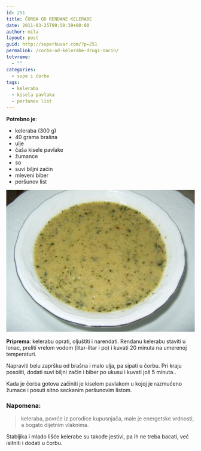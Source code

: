 ```yaml
---
id: 251
title: ČORBA OD RENDANE KELERABE
date: 2011-03-25T09:50:39+00:00
author: mila
layout: post
guid: http://superkuvar.com/?p=251
permalink: /corba-od-kelerabe-drugi-nacin/
totvreme:
  - ""
categories:
  - supe i čorbe
tags:
  - keleraba
  - kisela pavlaka
  - peršunov list
---
```

**Potrebno je**:

  * keleraba (300 g)
  * 40 grama brašna
  * ulje
  * čaša kisele pavlake
  * žumance
  * so
  * suvi biljni začin
  * mleveni biber
  * peršunov list

![corba od spanaca](/wp-content/uploads/2011/03/corba-od-spanaca-turska.jpg)

**Priprema**: kelerabu oprati, oljuštiti i narendati. Rendanu kelerabu staviti u lonac, preliti vrelom vodom (litar-litar i po) i kuvati 20 minuta na umerenoj temperaturi.

Napraviti belu zapršku od brašna i malo ulja, pa sipati u čorbu. Pri kraju posoliti, dodati suvi biljni začin i biber po ukusu i kuvati još 5 minuta..

Kada je čorba gotova začiniti je kiselom pavlakom u kojoj je razmućeno žumace i posuti sitno seckanim peršunovim listom.

### Napomena:
> keleraba, povrće iz porodice kupusnjača, male je energetske vrdnosti, a bogato dijetnim vlaknima.

Stabljika i mlado lišće kelerabe su takođe jestivi, pa ih ne treba bacati, već isitniti i dodati u čorbu.

